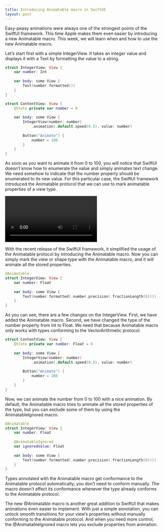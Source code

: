 ```yaml
---
title: Introducing Animatable macro in SwiftUI
layout: post
---
```


Easy-peasy animations were always one of the strongest points of the SwiftUI framework. This time Apple makes them even easier by introducing a new Animatable macro. This week, we will learn when and how to use the new Animatable macro.

Let’s start first with a simple IntegerView. It takes an integer value and displays it with a Text by formatting the value to a string.

```swift
struct IntegerView: View {
    var number: Int
    
    var body: some View {
        Text(number.formatted())
    }
}

struct ContentView: View {
    @State private var number = 0
    
    var body: some View {
        IntegerView(number: number)
            .animation(.default.speed(0.5), value: number)
        
        Button("Animate") {
            number = 100
        }
    }
}
```

As soon as you want to animate it from 0 to 100, you will notice that SwiftUI doesn’t know how to enumerate the value and simply animates text change. We need somehow to indicate that the number property should be enumerated to its new value. For this particular case, the SwiftUI framework introduced the Animatable protocol that we can use to mark animatable properties of a view type.

![video](/public/am.mp4)

With the recent release of the SwiftUI framework, it simplified the usage of the Animatable protocol by introducing the Animatable macro. Now you can simply mark the view or shape type with the Animatable macro, and it will animate all the stored properties.

```swift
@Animatable
struct IntegerView: View {
    var number: Float
    
    var body: some View {
        Text(number.formatted(.number.precision(.fractionLength(0))))
    }
}
```

As you can see, there are a few changes on the IntegerView. First, we have added the Animatable macro. Second, we have changed the type of the number property from Int to Float. We need that because Animatable macro only works with types conforming to the VectorArithmetic protocol.

```swift
struct ContentView: View {
    @State private var number: Float = 0
    
    var body: some View {
        IntegerView(number: number)
            .animation(.default.speed(0.5), value: number)
        
        Button("Animate") {
            number = 100
        }
    }
}
```

Now, we can animate the number from 0 to 100 with a nice animation. By default, the Animatable macro tries to animate all the stored properties of the type, but you can exclude some of them by using the AnimatableIgnored macro.

```swift
@Animatable
struct IntegerView: View {
    var number: Float
    
    @AnimatableIgnored
    var ignoredValue: Float
    
    var body: some View {
        Text(number.formatted(.number.precision(.fractionLength(0))))
    }
}
```

Types annotated with the Animatable macro get conformance to the Animatable protocol automatically; you don’t need to conform manually. The macro doesn’t affect its conformance whenever the type already conforms to the Animatable protocol.

The new @Animatable macro is another great addition to SwiftUI that makes animations even easier to implement. With just a simple annotation, you can unlock smooth transitions for your view’s properties without manually conforming to the Animatable protocol. And when you need more control, the @AnimatableIgnored macro lets you exclude properties from animation. 
